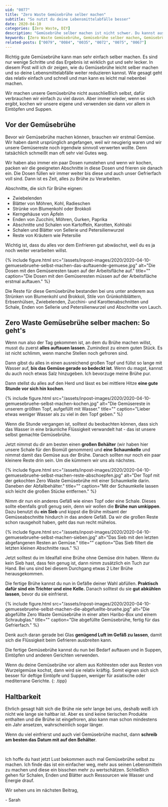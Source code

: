 ```yaml
---
uid: "0077"
title: "Zero Waste Gemüsebrühe selber machen"
subtitle: "So nutzt du deine Lebensmittelabfälle besser"
date: 2020-04-10
categories: [Zero Waste, DIY]
description: "Gemüsebrühe selber machen ist nicht schwer. Du kannst aus Gemüseresten noch viel rausholen und deine Lebensmittelabfälle so reduzieren."
keywords: [Zero Waste Gemüsebrühe, Gemüsebrühe selber machen, Gemüsebrühe selbst kochen]
related-posts: ["0079", "0084", "0035", "0072", "0075", "0067"]
---
```

Richtig gute Gemüsebrühe kann man sehr einfach selber machen. Es sind nur wenige Schritte und das Ergebnis ist wirklich gut und sehr lecker. In diesem Post will ich dir zeigen, wie du Gemüsebrühe leicht selber machen und so deine Lebensmittelabfälle weiter reduzieren kannst. Wie gesagt geht das relativ einfach und schnell und man kann es leicht mal nebenbei machen.

Wir machen unsere Gemüsebrühe nicht ausschließlich selbst, dafür verbrauchen wir einfach zu viel davon. Aber immer wieder, wenn es sich ergibt, kochen wir unsere eigene und verwenden sie dann vor allem in Eintöpfen und Suppen.
<!--more-->

## Vor der Gemüsebrühe
Bevor wir Gemüsebrühe machen können, brauchen wir erstmal Gemüse. Wir haben damit ursprünglich angefangen, weil wir neugierig waren und wir unsere Gemüsereste noch irgendwie sinnvoll verwerten wollte. Denn tatsächlich schmeißt man oft sehr viel Gutes weg.

Wir haben also immer ein paar Dosen rumstehen und wenn wir kochen, packen wir die geeigneten Abschnitte in diese Dosen und frieren sie danach ein. Die Dosen füllen wir immer weiter bis diese und auch unser Gefrierfach voll sind. Dann ist es Zeit, alles zu Brühe zu Verarbeiten.

Abschnitte, die sich für Brühe eignen:
* Zwiebelenden
* Blätter von Möhren, Kohl, Radieschen
* Strünke von Blumenkohl oder Brokkoli
* Kerngehäuse von Äpfeln
* Enden von Zucchini, Möhren, Gurken, Paprika
* Abschnitte und Schalen von Kartoffeln, Karotten, Kohlrabi
* Schalen und Blätter von Sellerie und Petersilienwurzel
* Reste von Kräutern wie Petersilie

Wichtig ist, dass du alles vor dem Einfrieren gut abwäschst, weil du es ja noch weiter verarbeiten willst.

{% include figure.html src="/assets/inpost-images/2020/2020-04-10-gemuesebruehe-selbst-machen-das-auftauende-gemuese.jpg" alt="Die Dosen mit den Gemüseresten tauen auf der Arbeitsfläche auf." title="" caption="Die Dosen mit den Gemüseresten müssen auf der Arbeitsfläche erstmal auftauen." %}

Die Reste für diese Gemüsebrühe bestanden bei uns unter anderem aus Strünken von Blumenkohl und Brokkoli, Stile von Grünkohlblättern, Erbsenhülsen, Zwiebelenden, Zucchini- und Karottenabschnitten und Schale, Enden von Sellerie und Petersilienwurzel und Abschnitte von Lauch.

## Zero Waste Gemüsebrühe selber machen: So geht's
Wenn nun also der Tag gekommen ist, an dem du Brühe machen willst, musst du zuerst **alles auftauen lassen**. Zumindest zu einem guten Stück. Es ist nicht schlimm, wenn manche Stellen noch gefroren sind.

Dann gibst du alles in einen ausreichend großen Topf und füllst so lange mit Wasser auf, **bis das Gemüse gerade so bedeckt ist**. Wenn du magst, kannst du auch noch etwas Salz hinzugeben. Ich bevorzuge meine Brühe pur.

Dann stellst du alles auf den Herd und lässt es bei mittlere Hitze **eine gute Stunde vor sich hin kochen**.

{% include figure.html src="/assets/inpost-images/2020/2020-04-10-gemuesebruehe-selbst-machen-kochen.jpg" alt="Die Gemüsereste in unserem größten Topf, aufgefüllt mit Wasser." title="" caption="Lieber etwas weniger Wasser als zu viel in den Topf geben." %}

Wenn die Stunde vergangen ist, solltest du beobachten können, dass sich das Wasser in eine bräunliche Flüssigkeit verwandelt hat - das ist unsere selbst gemachte Gemüsebrühe.

Jetzt nimmst du dir am besten einen **großen Behälter** (wir haben hier unsere Schale für den Biomüll genommen) und **eine Schaumkelle** und nimmst damit das Gemüse aus der Brühe. Danach sollten nur noch ein paar kleinere Reste drin sein. Um die kümmern wir uns als nächstes.

{% include figure.html src="/assets/inpost-images/2020/2020-04-10-gemuesebruehe-selbst-machen-reste-abschoepfen.jpg" alt="Der Topf mit der gekochten Zero Waste Gemüsebrühe mit einer Schaumkelle darin. Daneben der Abfallbehälter." title="" caption="Mit der Schaumkelle lassen sich leicht die großen Stücke entfernen." %}

Nimm dir nun ein anderes Gefäß wie einen Topf oder eine Schale. Dieses sollte ebenfalls groß genug sein, denn wir wollen die **Brühe nun umkippen**. Dazu benutzt du **ein Sieb** und kippst die Brühe mitsamt der Gemüseabschnitte hindurch in das andere Gefäß. Da wir die großen Reste schon rausgeholt haben, geht das nun recht mühelos.

{% include figure.html src="/assets/inpost-images/2020/2020-04-10-gemuesebruehe-selbst-machen-sieben.jpg" alt="Das Sieb mit den letzten abgefangenen Resten an Gemüse." title="" caption="Das Sieb filtert die letzten kleinen Abschnitte raus." %}

Jetzt solltest du im Idealfall eine Brühe ohne Gemüse drin haben. Wenn du kein Sieb hast, dass fein genug ist, dann nimm zusätzlich ein Tuch zur Hand. Bei uns sind bei diesem Durchgang etwas 2 Liter Brühe herausgekommen.

Die fertige Brühe kannst du nun in Gefäße deiner Wahl abfüllen. **Praktisch dafür sind ein Trichter und eine Kelle.** Danach solltest du sie **gut abkühlen lassen**, bevor du sie einfrierst.

{% include figure.html src="/assets/inpost-images/2020/2020-04-10-gemuesebruehe-selbst-machen-die-abgefuellte-bruehe.jpg" alt="Die abgefüllte Zero Waste Gemüsebrühe in einer alten Haribo-Box und einem Schraubglas." title="" caption="Die abgefüllte Gemüsebrühe, fertig für das Gefrierfach." %}

Denk auch daran gerade bei Glas **genügend Luft im Gefäß zu lassen**, damit sich die Flüssigkeit beim Gefrieren ausbreiten kann.

Die fertige Gemüsebrühe kannst du nun bei Bedarf auftauen und in Suppen, Eintöpfen und anderen Gerichten verwenden.

Wenn du deine Gemüsebrühe vor allem aus Kohlresten oder aus Resten von Wurzelgemüse kochst, dann wird sie relativ kräftig. Somit eignen sich sich besser für deftige Eintöpfe und Suppen, weniger für asiatische oder mediterrane Gerichte.
{: .tipp}

## Haltbarkeit
Ehrlich gesagt hält sich die Brühe nie sehr lange bei uns, deshalb weiß ich nicht wie lange sie haltbar ist. Aber es sind keine tierischen Produkte enthalten und die Brühe ist eingefroren, also kann man schon mindestens ein Jahr ansetzen, wahrscheinlich sogar länger.

Wenn du viel einfrierst und auch viel Gemüsebrühe machst, dann **schreib am besten das Datum mit auf den Behälter**.

&nbsp;

Ich hoffe du hast jetzt Lust bekommen auch mal Gemüsebrühe selbst zu machen. Ich finde das ist ein einfacher weg, mehr aus seinen Lebensmitteln zu machen und diese ein bisschen mehr zu wertschätzen. Schließlich gehen für Schalen, Enden und Blätter auch Ressourcen wie Wasser und Energie drauf.

Wir sehen uns im nächsten Beitrag,

\- Sarah
